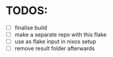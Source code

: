 # TODOS:
- [ ] finalise build
- [ ] make a separate repo with this flake
- [ ] use as flake input in nixos setup
- [ ] remove result folder afterwards
